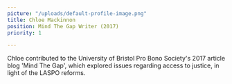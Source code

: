 ```yaml
---
picture: "/uploads/default-profile-image.png"
title: Chloe Mackinnon
position: Mind The Gap Writer (2017)
priority: 1

---
```

Chloe contributed to the University of Bristol Pro Bono Society's 2017 article blog 'Mind The Gap', which explored issues regarding access to justice,  in light of the LASPO reforms. 